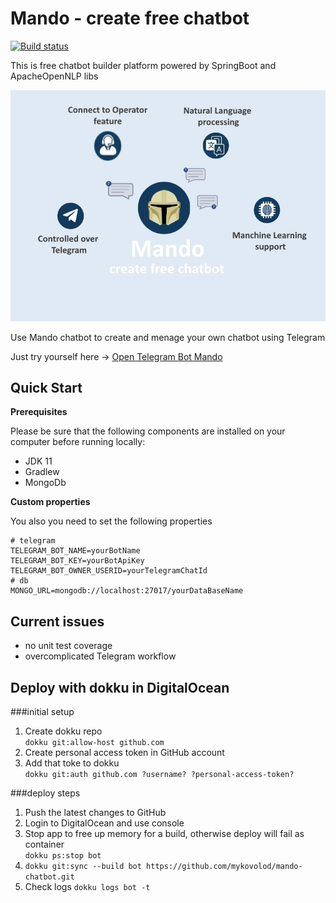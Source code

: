 # Mando - create free chatbot

[![Build status](https://travis-ci.com/mykovolod/mando-chatbot.svg?branch=master)](https://travis-ci.com/mykovolod/mando-chatbot) 

This is free chatbot builder platform powered by SpringBoot and ApacheOpenNLP libs

![Bot Preview](./src/main/resources/static/bot-promo.jpg)

Use Mando chatbot to create and menage your own chatbot using Telegram

Just try yourself here -> <a href="https://t.me/create_free_chatbot">Open Telegram Bot Mando</a>

## Quick Start

**Prerequisites**

Please be sure that the following components are installed on your computer before running locally:

- JDK 11
- Gradlew
- MongoDb

**Custom properties**

You also you need to set the following properties 

~~~~
# telegram
TELEGRAM_BOT_NAME=yourBotName
TELEGRAM_BOT_KEY=yourBotApiKey
TELEGRAM_BOT_OWNER_USERID=yourTelegramChatId
# db
MONGO_URL=mongodb://localhost:27017/yourDataBaseName
~~~~

## Current issues

- no unit test coverage
- overcomplicated Telegram workflow

## Deploy with dokku in DigitalOcean

###initial setup
1. Create dokku repo  
   `dokku git:allow-host github.com`
1. Create personal access token in GitHub account
1. Add that toke to dokku  
   `dokku git:auth github.com ?username? ?personal-access-token?`

###deploy steps
1. Push the latest changes to GitHub
1. Login to DigitalOcean and use console
1. Stop app to free up memory for a build, otherwise deploy will fail as container  
   `dokku ps:stop bot`
1. `dokku git:sync --build bot https://github.com/mykovolod/mando-chatbot.git`
1. Check logs
   `dokku logs bot -t`
